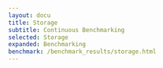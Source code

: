 ```yaml
---
layout: docu
title: Storage
subtitle: Continuous Benchmarking
selected: Storage
expanded: Benchmarking
benchmark: /benchmark_results/storage.html
---
```

